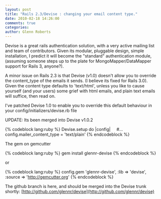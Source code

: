 ```yaml
---
layout: post
title: "Rails 2.3/Devise : changing your email content type."
date: 2010-02-18 14:26:00
comments: true
categories:
author: Glenn Roberts
---
```


Devise is a great rails authentication solution, with a very active mailing list and team of contributors. Given its modular, pluggable design, simple installation, I predict it will become the "standard" authentication module, (assuming someone steps up to the plate for MongoMapper/DataMapper support for Rails 3, anyone?).

A minor issue on Rails 2.3 is that Devise (v1.0) doesn't allow you to override the content_type of the emails it sends. (I believe its fixed for Rails 3.0). Given the content type defaults to 'text/html', unless you like to cause yourself (and your users) some grief with html emails, and plain text emails will suffice, then read on.

I've patched Devise 1.0 to enable you to override this default behaviour in your config/initializers/devise.rb file

UPDATE: Its been merged into Devise v1.0.2

{% codeblock lang:ruby %}
Devise.setup do |config|
    #...    
    config.mailer_content_type = 'text/plain'
{% endcodeblock %}

The gem on gemcutter

{% codeblock lang:ruby %}
gem install glennr-devise
{% endcodeblock %}

or

{% codeblock lang:ruby %}
config.gem 'glennr-devise', :lib => 'devise', :source => 'http://gemcutter.org'
{% endcodeblock %}

The github branch is here, and should be merged into the Devise trunk shortly: [http://github.com/glennr/devise](http://github.com/glennr/devise)
